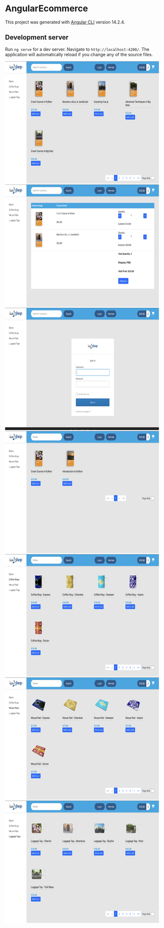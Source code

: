 # AngularEcommerce

This project was generated with [Angular CLI](https://github.com/angular/angular-cli) version 14.2.4.

## Development server

Run `ng serve` for a dev server. Navigate to `http://localhost:4200/`. The application will automatically reload if you change any of the source files.


<img src="https://github.com/JATHISWAR/Full-Stack-Shopping-App/blob/FrontEnd/Screenshot%202022-10-16%20at%2012.05.04%20AM.png" width="700" height="400">

<img src="https://github.com/JATHISWAR/Full-Stack-Shopping-App/blob/FrontEnd/Screenshot%202022-10-16%20at%2012.05.18%20AM.png" width="700" height="400">

<img src="https://github.com/JATHISWAR/Full-Stack-Shopping-App/blob/FrontEnd/Screenshot%202022-10-16%20at%2012.05.28%20AM.png" width="700" height="400">

<img src="https://github.com/JATHISWAR/Full-Stack-Shopping-App/blob/FrontEnd/Screenshot%202022-10-16%20at%2012.05.48%20AM.png" width="700" height="400">

<img src="https://github.com/JATHISWAR/Full-Stack-Shopping-App/blob/FrontEnd/Screenshot%202022-10-16%20at%2012.12.08%20AM.png" width="700" height="400">

<img src="https://github.com/JATHISWAR/Full-Stack-Shopping-App/blob/FrontEnd/Screenshot%202022-10-16%20at%2012.12.14%20AM.png" width="700" height="400">

<img src="https://github.com/JATHISWAR/Full-Stack-Shopping-App/blob/FrontEnd/Screenshot%202022-10-16%20at%2012.12.20%20AM.png" width="700" height="400">
